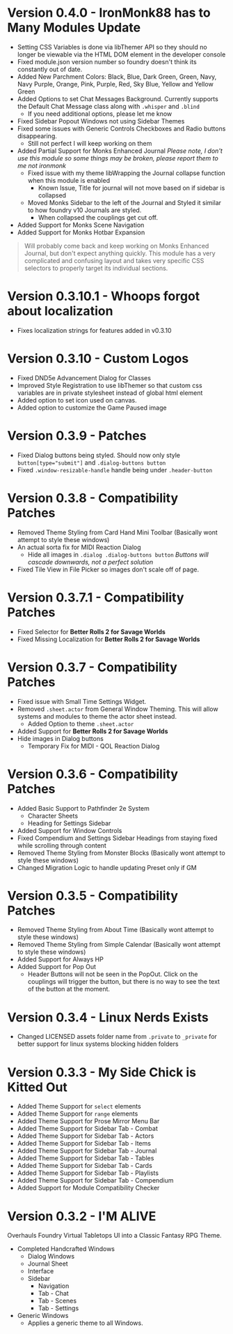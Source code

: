 # Version 0.4.0 - IronMonk88 has to Many Modules Update
- Setting CSS Variables is done via libThemer API so they should no longer be viewable via the HTML DOM element in the developer console
- Fixed module.json version number so foundry doesn't think its constantly out of date.
- Added New Parchment Colors: Black, Blue, Dark Green, Green, Navy, Navy Purple, Orange, Pink, Purple, Red, Sky Blue, Yellow and Yellow Green
- Added Options to set Chat Messages Background. Currently supports the Default Chat Message class along with `.whisper` and `.blind`
  - If you need additional options, please let me know
- Fixed Sidebar Popout Windows not using Sidebar Themes
- Fixed some issues with Generic Controls Checkboxes and Radio buttons disappearing.
  - Still not perfect I will keep working on them
- Added Partial Support for Monks Enhanced Journal *Please note, I don't use this module so some things may be broken, please report them to me not ironmonk*
  - Fixed issue with my theme libWrapping the Journal collapse function when this module is enabled
    - Known Issue, Title for journal will not move based on if sidebar is collapsed
  - Moved Monks Sidebar to the left of the Journal and Styled it similar to how foundry v10 Journals are styled.
    - When collapsed the couplings get cut off.
- Added Support for Monks Scene Navigation
- Added Support for Monks Hotbar Expansion

> Will probably come back and keep working on Monks Enhanced Journal, but don't expect anything quickly. This module has a very complicated and confusing layout and takes very specific CSS selectors to properly target its individual sections.

# Version 0.3.10.1 - Whoops forgot about localization
- Fixes localization strings for features added in v0.3.10

# Version 0.3.10 - Custom Logos
- Fixed DND5e Advancement Dialog for Classes
- Improved Style Registration to use libThemer so that custom css variables are in private stylesheet instead of global html element
- Added option to set icon used on canvas.
- Added option to customize the Game Paused image

# Version 0.3.9 - Patches
- Fixed Dialog buttons being styled. Should now only style `button[type="submit"]` and `.dialog-buttons button`
- Fixed `.window-resizable-handle` handle being under `.header-button`

# Version 0.3.8 - Compatibility Patches
- Removed Theme Styling from Card Hand Mini Toolbar (Basically wont attempt to style these windows)
- An actual sorta fix for MIDI Reaction Dialog
  - Hide all images in `.dialog .dialog-buttons button` *Buttons will cascade downwards, not a perfect solution*
- Fixed Tile View in File Picker so images don't scale off of page.

# Version 0.3.7.1 - Compatibility Patches
- Fixed Selector for **Better Rolls 2 for Savage Worlds**
- Fixed Missing Localization for **Better Rolls 2 for Savage Worlds**

# Version 0.3.7 - Compatibility Patches
- Fixed issue with Small Time Settings Widget.
- Removed `.sheet.actor` from General Window Theming. This will allow systems and modules to theme the actor sheet instead.
  - Added Option to theme `.sheet.actor`
- Added Support for **Better Rolls 2 for Savage Worlds**
- Hide images in Dialog buttons
  - Temporary Fix for MIDI - QOL Reaction Dialog

# Version 0.3.6 - Compatibility Patches
- Added Basic Support to Pathfinder 2e System
  - Character Sheets
  - Heading for Settings Sidebar
- Added Support for Window Controls
- Fixed Compendium and Settings Sidebar Headings from staying fixed while scrolling through content
- Removed Theme Styling from Monster Blocks (Basically wont attempt to style these windows)
- Changed Migration Logic to handle updating Preset only if GM

# Version 0.3.5 - Compatibility Patches
- Removed Theme Styling from About Time (Basically wont attempt to style these windows)
- Removed Theme Styling from Simple Calendar (Basically wont attempt to style these windows)
- Added Support for Always HP
- Added Support for Pop Out
  - Header Buttons will not be seen in the PopOut. Click on the couplings will trigger the button, but there is no way to see the text of the button at the moment.

# Version 0.3.4 - Linux Nerds Exists
- Changed LICENSED assets folder name from `.private` to `_private` for better support for linux systems blocking hidden folders

# Version 0.3.3 - My Side Chick is Kitted Out
- Added Theme Support for `select` elements
- Added Theme Support for `range` elements
- Added Theme Support for Prose Mirror Menu Bar
- Added Theme Support for Sidebar Tab - Combat
- Added Theme Support for Sidebar Tab - Actors
- Added Theme Support for Sidebar Tab - Items
- Added Theme Support for Sidebar Tab - Journal
- Added Theme Support for Sidebar Tab - Tables
- Added Theme Support for Sidebar Tab - Cards
- Added Theme Support for Sidebar Tab - Playlists
- Added Theme Support for Sidebar Tab - Compendium
- Added Support for Module Compatibility Checker

# Version 0.3.2 - I'M ALIVE
Overhauls Foundry Virtual Tabletops UI into a Classic Fantasy RPG Theme.
- Completed Handcrafted Windows
  - Dialog Windows
  - Journal Sheet
  - Interface
  - Sidebar
    - Navigation
    - Tab - Chat
    - Tab - Scenes
    - Tab - Settings
- Generic Windows
  - Applies a generic theme to all Windows.